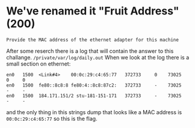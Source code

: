 # We've renamed it "Fruit Address" (200)
`Provide the MAC address of the ethernet adapter for this machine`

After some reserch there is a log that will contain the answer to this challange. `/private/var/log/daily.out` 
When we look at the log there is a small section on ethernet:
```
en0   1500  <Link#4>    00:0c:29:c4:65:77   372733     0    73025     0     0
en0   1500  fe80::8c8:8 fe80:4::8c8:87c2:   372733     -    73025     -     -
en0   1500  184.171.151/2 stu-181-151-171   372733     -    73025     -     -
```
and the only thing in this strings dump that looks like a MAC address is `00:0c:29:c4:65:77` so this is the flag. 